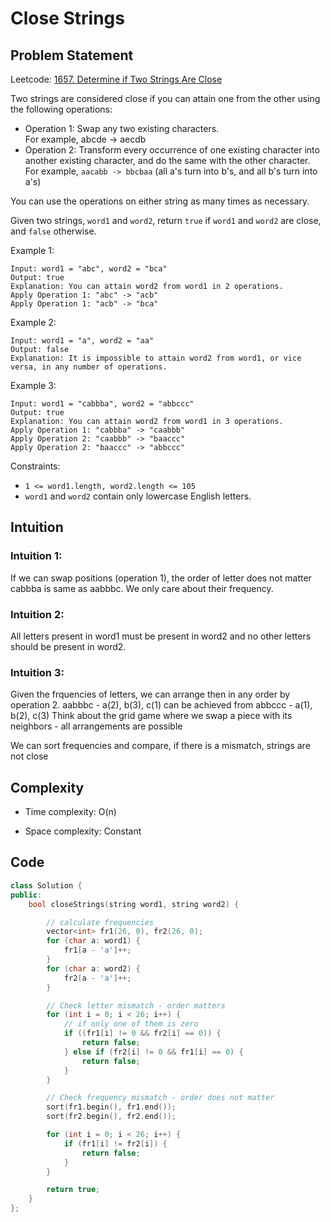 # Close Strings

## Problem Statement

Leetcode: [1657. Determine if Two Strings Are Close](https://leetcode.com/problems/determine-if-two-strings-are-close)

Two strings are considered close if you can attain one from the other using the following operations:

* Operation 1: Swap any two existing characters.  
    For example, abcde -> aecdb
* Operation 2: Transform every occurrence of one existing character into another existing character, and do the same with the other character.  
    For example, `aacabb -> bbcbaa` (all a's turn into b's, and all b's turn into a's)

You can use the operations on either string as many times as necessary.

Given two strings, `word1` and `word2`, return `true` if `word1` and `word2` are close, and `false` otherwise.

 

Example 1:

    Input: word1 = "abc", word2 = "bca"
    Output: true
    Explanation: You can attain word2 from word1 in 2 operations.
    Apply Operation 1: "abc" -> "acb"
    Apply Operation 1: "acb" -> "bca"

Example 2:

    Input: word1 = "a", word2 = "aa"  
    Output: false  
    Explanation: It is impossible to attain word2 from word1, or vice versa, in any number of operations.  

Example 3:

    Input: word1 = "cabbba", word2 = "abbccc"  
    Output: true  
    Explanation: You can attain word2 from word1 in 3 operations.  
    Apply Operation 1: "cabbba" -> "caabbb"  
    Apply Operation 2: "caabbb" -> "baaccc"  
    Apply Operation 2: "baaccc" -> "abbccc"  

 

Constraints:

* `1 <= word1.length, word2.length <= 105`
* `word1` and `word2` contain only lowercase English letters.



## Intuition

### Intuition 1:

If we can swap positions (operation 1), the order of letter does not matter
cabbba is same as aabbbc.
We only care about their frequency.

### Intuition 2:

All letters present in word1 must be present in word2 and no other letters should be present in word2.

### Intuition 3:

Given the frquencies of letters, we can arrange then in any order by operation 2.
aabbbc - a(2), b(3), c(1) can be achieved from abbccc - a(1), b(2), c(3)
Think about the grid game where we swap a piece with its neighbors - all arrangements are possible

We can sort frequencies and compare, if there is a mismatch, strings are not close

## Complexity

* Time complexity: O(n)

* Space complexity: Constant

## Code

```cpp
class Solution {
public:
    bool closeStrings(string word1, string word2) {

        // calculate frequencies
        vector<int> fr1(26, 0), fr2(26, 0);
        for (char a: word1) {
            fr1[a - 'a']++;
        }
        for (char a: word2) {
            fr2[a - 'a']++;
        }

        // Check letter mismatch - order matters
        for (int i = 0; i < 26; i++) {
            // if only one of them is zero
            if ((fr1[i] != 0 && fr2[i] == 0)) {
                return false;
            } else if (fr2[i] != 0 && fr1[i] == 0) {
                return false;
            }
        }

        // Check frequency mismatch - order does not matter
        sort(fr1.begin(), fr1.end());
        sort(fr2.begin(), fr2.end());

        for (int i = 0; i < 26; i++) {
            if (fr1[i] != fr2[i]) {
                return false;
            }
        }

        return true;
    }
};
```